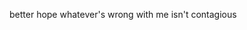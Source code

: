 better hope whatever's wrong with me isn't contagious

<!---
Jay-B1rd/Jay-B1rd is a ✨ special ✨ repository because its `README.md` (this file) appears on your GitHub profile.
You can click the Preview link to take a look at your changes.
--->

